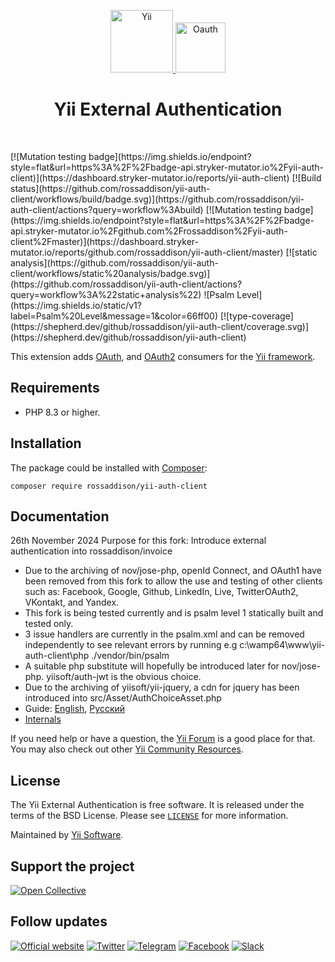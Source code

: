 <p align="center">
    <a href="https://github.com/yiisoft" target="_blank">
        <img src="https://yiisoft.github.io/docs/images/yii_logo.svg" height="100px" alt="Yii">
    </a>
    <a href="https://oauth.net/2/" target="_blank">
        <img src="https://oauth.net/images/oauth-2-sm.png" height="80px" alt="Oauth">
    </a>
    <h1 align="center">Yii External Authentication</h1>
    <br>
</p>
[![Mutation testing badge](https://img.shields.io/endpoint?style=flat&url=https%3A%2F%2Fbadge-api.stryker-mutator.io%2Fyii-auth-client)](https://dashboard.stryker-mutator.io/reports/yii-auth-client)
[![Build status](https://github.com/rossaddison/yii-auth-client/workflows/build/badge.svg)](https://github.com/rossaddison/yii-auth-client/actions?query=workflow%3Abuild)
[![Mutation testing badge](https://img.shields.io/endpoint?style=flat&url=https%3A%2F%2Fbadge-api.stryker-mutator.io%2Fgithub.com%2Frossaddison%2Fyii-auth-client%2Fmaster)](https://dashboard.stryker-mutator.io/reports/github.com/rossaddison/yii-auth-client/master)
[![static analysis](https://github.com/rossaddison/yii-auth-client/workflows/static%20analysis/badge.svg)](https://github.com/rossaddison/yii-auth-client/actions?query=workflow%3A%22static+analysis%22)
![Psalm Level](https://img.shields.io/static/v1?label=Psalm%20Level&message=1&color=66ff00)
[![type-coverage](https://shepherd.dev/github/rossaddison/yii-auth-client/coverage.svg)](https://shepherd.dev/github/rossaddison/yii-auth-client)

This extension adds [OAuth](https://oauth.net/), and [OAuth2](https://oauth.net/2/) 
consumers for the [Yii framework](https://www.yiiframework.com).

## Requirements

- PHP 8.3 or higher.

## Installation

The package could be installed with [Composer](https://getcomposer.org):

```shell
composer require rossaddison/yii-auth-client
```

## Documentation

26th November 2024
Purpose for this fork: Introduce external authentication into rossaddison/invoice
- Due to the archiving of nov/jose-php, openId Connect, and OAuth1 have been removed from this fork
  to allow the use and testing of other clients such as: 
    Facebook, Google, Github, LinkedIn, 
    Live, TwitterOAuth2, 
    VKontakt, and Yandex.
- This fork is being tested currently and is psalm level 1 statically built and tested only.
- 3 issue handlers are currently in the psalm.xml and can be removed independently to see relevant errors
  by running e.g c:\wamp64\www\yii-auth-client\php ./vendor/bin/psalm
- A suitable php substitute will hopefully be introduced later for nov/jose-php. yiisoft/auth-jwt is the obvious choice.
- Due to the archiving of yiisoft/yii-jquery,  a cdn for jquery has been introduced into 
  src/Asset/AuthChoiceAsset.php
- Guide: [English](docs/guide/en/README.md), [Русский](docs/guide/ru/README.md)
- [Internals](docs/internals.md)

If you need help or have a question, the [Yii Forum](https://forum.yiiframework.com/c/yii-3-0/63) is a good place for that.
You may also check out other [Yii Community Resources](https://www.yiiframework.com/community).

## License

The Yii External Authentication is free software. It is released under the terms of the BSD License.
Please see [`LICENSE`](./LICENSE.md) for more information.

Maintained by [Yii Software](https://www.yiiframework.com/).

## Support the project

[![Open Collective](https://img.shields.io/badge/Open%20Collective-sponsor-7eadf1?logo=open%20collective&logoColor=7eadf1&labelColor=555555)](https://opencollective.com/yiisoft)

## Follow updates

[![Official website](https://img.shields.io/badge/Powered_by-Yii_Framework-green.svg?style=flat)](https://www.yiiframework.com/)
[![Twitter](https://img.shields.io/badge/twitter-follow-1DA1F2?logo=twitter&logoColor=1DA1F2&labelColor=555555?style=flat)](https://twitter.com/yiiframework)
[![Telegram](https://img.shields.io/badge/telegram-join-1DA1F2?style=flat&logo=telegram)](https://t.me/yii3en)
[![Facebook](https://img.shields.io/badge/facebook-join-1DA1F2?style=flat&logo=facebook&logoColor=ffffff)](https://www.facebook.com/groups/yiitalk)
[![Slack](https://img.shields.io/badge/slack-join-1DA1F2?style=flat&logo=slack)](https://yiiframework.com/go/slack)
